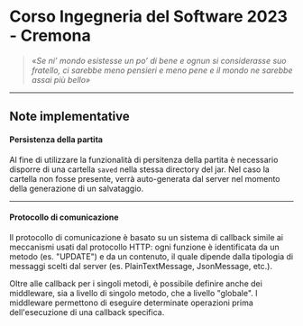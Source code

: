 # Corso Ingegneria del Software 2023 - Cremona

> «_Se ni’ mondo esistesse un po’ di bene
e ognun si considerasse suo fratello,
ci sarebbe meno pensieri e meno pene
e il mondo ne sarebbe assai più bello»_

---- 
## Note implementative
#### Persistenza della partita 
Al fine di utilizzare la funzionalità di persitenza della partita è necessario
disporre di una cartella `saved` nella stessa directory del jar.
Nel caso la cartella non fosse presente, verrà auto-generata dal server 
nel momento della generazione di un salvataggio.

---

#### Protocollo di comunicazione 

Il protocollo di comunicazione è basato su un sistema di callback simile ai meccanismi usati dal protocollo HTTP: 
ogni funzione è identificata da un metodo (es. "UPDATE") e da un contenuto, il quale dipende dalla 
tipologia di messaggi scelti dal server (es. PlainTextMessage, JsonMessage, etc.). 

Oltre alle callback per i singoli metodi, è possibile definire anche dei middleware, sia a livello di 
singolo metodo, che a livello "globale". 
I middleware permettono di eseguire determinate operazioni prima 
dell'esecuzione di una callback specifica. 

